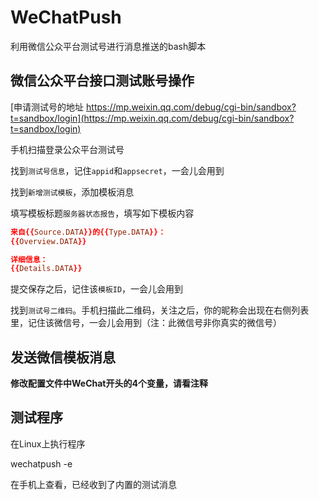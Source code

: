 # WeChatPush
利用微信公众平台测试号进行消息推送的bash脚本

## 微信公众平台接口测试账号操作

[申请测试号的地址 https://mp.weixin.qq.com/debug/cgi-bin/sandbox?t=sandbox/login](https://mp.weixin.qq.com/debug/cgi-bin/sandbox?t=sandbox/login)  

手机扫描登录公众平台测试号

找到`测试号信息`，记住`appid`和`appsecret`，一会儿会用到    

找到`新增测试模板`，添加模板消息    

填写模板标题`服务器状态报告`，填写如下模板内容    
``` conf
来自{{Source.DATA}}的{{Type.DATA}}：
{{Overview.DATA}}

详细信息：
{{Details.DATA}}
```
提交保存之后，记住该`模板ID`，一会儿会用到    

找到`测试号二维码`。手机扫描此二维码，关注之后，你的昵称会出现在右侧列表里，记住该微信号，一会儿会用到（注：此微信号非你真实的微信号）    

## 发送微信模板消息

**修改配置文件中WeChat开头的4个变量，请看注释**    

## 测试程序

在Linux上执行程序

wechatpush -e

在手机上查看，已经收到了内置的测试消息    
